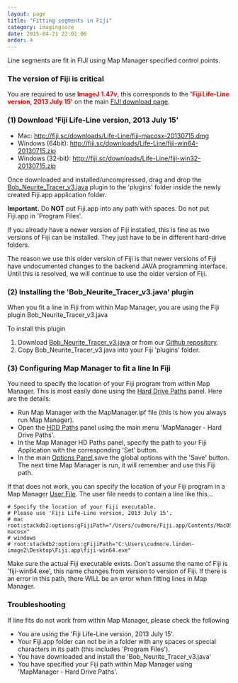 ```yaml
---
layout: page
title: "Fitting segments in Fiji"
category: imagingcore
date: 2015-04-21 22:01:06
order: 4
---
```

 
Line segments are fit in FIJI using Map Manager specified control points.

### The version of Fiji is critical

You are required to use <font color="red"><strong>ImageJ 1.47v</strong></font>, this corresponds to the <font color="red"><strong>'Fiji Life-Line version, 2013 July 15'</strong></font> on the main [FIJI download page][1].

### (1) Download 'Fiji Life-Line version, 2013 July 15'
  - Mac: http://fiji.sc/downloads/Life-Line/fiji-macosx-20130715.dmg
  - Windows (64bit): http://fiji.sc/downloads/Life-Line/fiji-win64-20130715.zip
  - Windows (32-bit): http://fiji.sc/downloads/Life-Line/fiji-win32-20130715.zip

Once downloaded and installed/uncompressed, drag and drop the [Bob_Neurite_Tracer_v3.java][4] plugin to the 'plugins' folder inside the newly created Fiji.app application folder.

<p class="important"><B>Important.</B> Do <B>NOT</B> put Fiji.app into any path with spaces. Do not put Fiji.app in 'Program Files'.</p>

If you already have a newer version of Fiji installed, this is fine as two versions of Fiji can be installed. They just have to be in different hard-drive folders.

The reason we use this older version of Fiji is that newer versions of Fiji have undocumented changes to the backend JAVA programming interface. Until this is resolved, we will continue to use the older version of Fiji.

### (2) Installing the 'Bob_Neurite_Tracer_v3.java' plugin

When you fit a line in Fiji from within Map Manager, you are using the Fiji plugin Bob_Neurite_Tracer_v3.java

To install this plugin

 1. Download [Bob_Neurite_Tracer_v3.java][4] or from our [Github repository][2].
 2. Copy Bob_Neurite_Tracer_v3.java into your Fiji 'plugins' folder.
 
### (3) Configuring Map Manager to fit a line In Fiji
 
You need to specify the location of your Fiji program from within Map Manager. This is most easily done using the [Hard Drive Paths][5] panel. Here are the details:

 - Run Map Manager with the MapManager.ipf file (this is how you always run Map Manager).
 - Open the [HDD Paths][5] panel using the main menu 'MapManager - Hard Drive Paths'.
 - In the Map Manager HD Paths panel, specify the path to your Fiji Application with the corresponding 'Set' button.
 - In the main [Options Panel][6],save the global options with the 'Save' button. The next time Map Manager is run, it will remember and use this Fiji path.
 
If that does not work, you can specify the location of your Fiji program in a Map Manager [User File][3]. The user file needs to contain a line like this...
 
	# Specify the location of your Fiji executable.
	# Please use 'Fiji Life-Line version, 2013 July 15'.
	# mac
	root:stackdb2:options:gFijiPath="/Users/cudmore/Fiji.app/Contents/MacOS/Imagej-macosx"
	# windows
	# root:stackdb2:options:gFijiPath="C:\Users\cudmore.linden-image2\Desktop\Fiji.app\fiji-win64.exe"

Make sure the actual Fiji executable exists. Don't assume the name of Fiji is 'fiji-win64.exe', this name changes from version to version of Fiji. If there is an error in this path, there WILL be an error when fitting lines in Map Manager.

### Troubleshooting

If line fits do not work from within Map Manager, please check the following

  - You are using the 'Fiji Life-Line version, 2013 July 15'.
  - Your Fiji.app folder can not be in a folder with any spaces or special characters in its path (this includes 'Program Files').
  - You have downloaded and install the 'Bob_Neurite_Tracer_v3.java'
  - You have specified your Fiji path within Map Manager using 'MapManager - Hard Drive Paths'.

[1]: http://fiji.sc/Downloads
[2]: https://github.com/cudmore/bob-fiji-plugins
[3]: user-files
[4]: images/Bob_Neurite_Tracer_v3.java
[5]: hdd-paths
[6]: stackdb-options-panel
